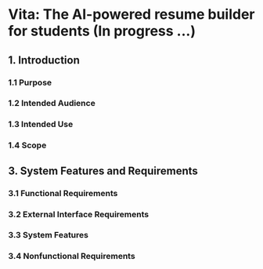 # Vita: The AI-powered resume builder for students (In progress ...)

## 1. Introduction

### 1.1 Purpose


### 1.2 Intended Audience


### 1.3 Intended Use


### 1.4 Scope


## 3. System Features and Requirements
### 3.1 Functional Requirements


### 3.2 External Interface Requirements


### 3.3 System Features


### 3.4 Nonfunctional Requirements
